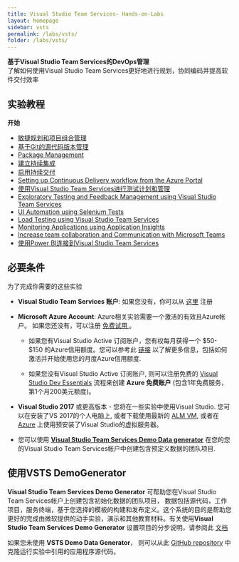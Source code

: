 ```yaml
---
title: Visual Studio Team Services- Hands-on-Labs 
layout: homepage
sidebar: vsts
permalink: /labs/vsts/
folder: /labs/vsts/
---
```


<div class="vstsMain">
<div class="productcolmain">
  <div class="pageheader">
             <b>基于Visual Studio Team Services的DevOps管理</b> </div>
     <div class="herotext2">       
             了解如何使用Visual Studio Team Services更好地进行规划，协同编码并提高软件交付效率
  </div>
</div>
</div>

## 实验教程

<div class="lablist">
    <div class="header2"> <b>开始</b></div>
     <ul class="fa-ul">
       <li class="labslistitems"><i class="fa-li fa fa-book" style="color:  #002868;"></i> <a href="agile/">敏捷规划和项目组合管理 </a>    </li>
       <li class="labslistitems"><i class="fa-li fa fa-book" style="color:  #002868;"></i> <a href="git/">基于Git的源代码版本管理 </a>    </li>
       <li class="labslistitems"><i class="fa-li fa fa-book" style="color:  #002868;"></i> <a href="packagemanagement/">Package Management</a> </li>
       <li class="labslistitems"><i class="fa-li fa fa-book" style="color:  #002868;"></i> <a href="continuousintegration/">建立持续集成</a> </li>
       <li class="labslistitems"><i class="fa-li fa fa-book" style="color:  #002868;"></i> <a href="continuousdeployment/">启用持续交付</a> </li>
       <li class="labslistitems"><i class="fa-li fa fa-book" style="color:  #002868;"></i><a href="azurecd/">Setting up Continuous Delivery workflow from the Azure Portal</a> </li>
       <li class="labslistitems"><i class="fa-li fa fa-book" style="color:  #002868;"></i><a href="testmanagement/">使用Visual Studio Team Services进行测试计划和管理</a> </li>
       <li class="labslistitems"><i class="fa-li fa fa-book" style="color:  #002868;"></i><a href="exploratorytesting/">Exploratory Testing and Feedback Management using Visual Studio Team Services</a> </li>
       <li class="labslistitems"><i class="fa-li fa fa-book" style="color:  #002868;"></i><a href="selenium/">UI Automation using Selenium Tests</a> </li>
      <li class="labslistitems"><i class="fa-li fa fa-book" style="color:  #002868;"></i><a href="load/">Load Testing using Visual Studio Team Services</a> </li>
      <li class="labslistitems"><i class="fa-li fa fa-book" style="color:  #002868;"></i><a href="monitor/">Monitoring Applications using Application Insights</a> </li>
      <li class="labslistitems"><i class="fa-li fa fa-book" style="color:  #002868;"></i><a href="teams/">Increase team collaboration and Communication with Microsoft Teams</a> </li>
      <li class="labslistitems"><i class="fa-li fa fa-book" style="color:  #002868;"></i><a href="powerbi/">使用Power BI连接到Visual Studio Team Services</a> </li>
        </ul>
</div>

## 必要条件

为了完成你需要的这些实验

- **Visual Studio Team Services 账户**: 如果您没有，你可以从 [这里](https://www.visualstudio.com/) 注册 

- **Microsoft Azure Account**: Azure相关实验需要一个激活的有效且Azure帐户。 如果您还没有，可以注册 [免费试用 ](https://azure.microsoft.com/en-us/free/)。

  - 如果您有Visual Studio Active 订阅账户，您有权每月获得一个 $50- $150 的Azure信用额度。您可以参考此 [链接](https://azure.microsoft.com/en-us/pricing/member-offers/msdn-benefits-details/) 以了解更多信息，包括如何激活并开始使用您的月度Azure信用额度.

  - 如果您没有Visual Studio Active 订阅账户, 则可以注册免费的 [Visual Studio Dev Essentials](https://www.visualstudio.com/dev-essentials/) 流程来创建 **Azure 免费账户** (包含1年免费服务，第1个月200美元额度)。

- **Visual Studio 2017** 或更高版本 - 您将在一些实验中使用Visual Studio. 您可以在安装了VS 2017的个人电脑上, 或者下载使用最新的 [ALM VM](../tfs/),  或者在 [Azure](https://portal.azure.com) 上使用预安装了Visual Studio的虚拟服务器。

- 您可以使用 [**Visual Studio Team Services Demo Data generator**](https://vstsdemogenerator.azurewebsites.net) 在您的您的Visual Studio Team Services帐户中创建包含预定义数据的团队项目.

## 使用VSTS DemoGenerator

**Visual Studio Team Services Demo Generator** 可帮助您在Visual Studio Team Services帐户上创建包含初始化数据的团队项目， 数据包括源代码，工作项目，服务终端，基于您选择的模板的构建和发布定义。这个系统的目的是帮助您更好的完成由微软提供的动手实验，演示和其他教育材料。有关使用**Visual Studio Team Services Demo Generator** 设置项目的分步说明，请参阅此 [文档](/labs/vsts/VSTSDemoGenerator)

如果您未使用 **VSTS Demo Data Generator**， 则可以从此 [GitHub repository](https://github.com/Microsoft/myhealthclinic2017) 中克隆运行实验中引用的应用程序源代码。

